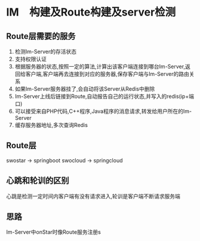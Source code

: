 # IM　构建及Route构建及server检测

## Route层需要的服务

1. 检测Im-Server的存活状态
2. 支持权限认证
3. 根据服务器的状态,按照一定的算法,计算出该客户端连接到哪台Im-Server,返回给客户端,客户端再去连接到对应的服务器,保存客户端与Im-Server的路由关系
4. 如果Im-Server服务器挂了,会自动将该Server从Redis中删除
5. Im-Server上线后链接到Route,自动报告自己的运行状态,并写入的redis(ip+端口)
6. 可以接受来自PHP代码,C++程序,Java程序的消息请求,转发给用户所在的Im-Server
7. 缓存服务器地址,多次查询Redis

## Route层

swostar -> springboot
swocloud -> springcloud

## 心跳和轮训的区别

心跳是检测一定时间内客户端有没有请求进入,轮训是客户端不断请求服务端

## 思路

Im-Server中onStar时像Route服务注册s



